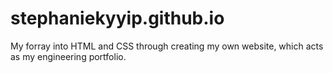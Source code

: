 # stephaniekyyip.github.io
My forray into HTML and CSS through creating my own website, which acts as my engineering portfolio.
